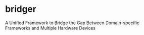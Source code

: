 # bridger
A Unified Framework to Bridge the Gap Between Domain-specific Frameworks and Multiple Hardware Devices

